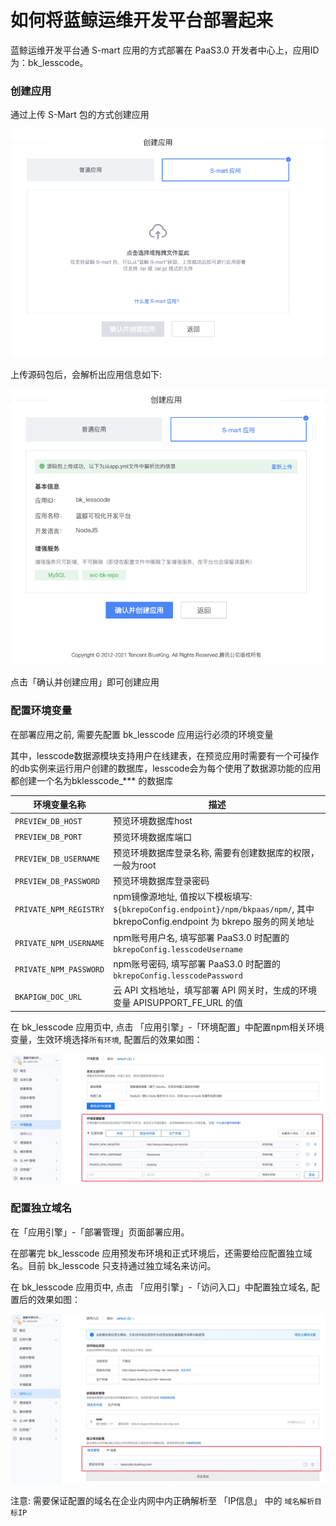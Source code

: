# 如何将蓝鲸运维开发平台部署起来
蓝鲸运维开发平台通 S-mart 应用的方式部署在 PaaS3.0 开发者中心上，应用ID为：bk_lesscode。

### 创建应用

通过上传 S-Mart 包的方式创建应用

![上传源码包](assets/bk_lesscoe_upload.png)


上传源码包后，会解析出应用信息如下:

![解析源码包结果](assets/bk_lesscode_info.png)

点击「确认并创建应用」即可创建应用

### 配置环境变量

在部署应用之前, 需要先配置 bk_lesscode 应用运行必须的环境变量

其中，lesscode数据源模块支持用户在线建表，在预览应用时需要有一个可操作的db实例来运行用户创建的数据库，lesscode会为每个使用了数据源功能的应用都创建一个名为bklesscode_*** 的数据库

|环境变量名称|描述|
|---|---|
| `PREVIEW_DB_HOST` | 预览环境数据库host |
| `PREVIEW_DB_PORT` | 预览环境数据库端口 |
| `PREVIEW_DB_USERNAME` | 预览环境数据库登录名称, 需要有创建数据库的权限，一般为root |
| `PREVIEW_DB_PASSWORD` | 预览环境数据库登录密码 |
| `PRIVATE_NPM_REGISTRY` | npm镜像源地址, 值按以下模板填写: `${bkrepoConfig.endpoint}/npm/bkpaas/npm/`, 其中 bkrepoConfig.endpoint 为 bkrepo 服务的网关地址 |
| `PRIVATE_NPM_USERNAME` | npm账号用户名, 填写部署 PaaS3.0 时配置的 `bkrepoConfig.lesscodeUsername` |
| `PRIVATE_NPM_PASSWORD` | npm账号密码, 填写部署 PaaS3.0 时配置的 `bkrepoConfig.lesscodePassword ` |
| `BKAPIGW_DOC_URL` | 云 API 文档地址，填写部署 API 网关时，生成的环境变量 APISUPPORT_FE_URL 的值 |


在 bk_lesscode 应用页中, 点击 「应用引擎」-「环境配置」中配置npm相关环境变量，生效环境选择`所有环境`, 配置后的效果如图：

![配置环境变量](assets/bk_lesscode_vars.png)


### 配置独立域名

在「应用引擎」-「部署管理」页面部署应用。

在部署完 bk_lesscode 应用预发布环境和正式环境后，还需要给应配置独立域名。目前 bk_lesscode 只支持通过独立域名来访问。

在 bk_lesscode 应用页中, 点击 「应用引擎」-「访问入口」中配置独立域名, 配置后的效果如图：

![配置独立域名](assets/bk_lesscode_domain.png)

注意: 需要保证配置的域名在企业内网中内正确解析至 「IP信息」 中的 `域名解析目标IP`

